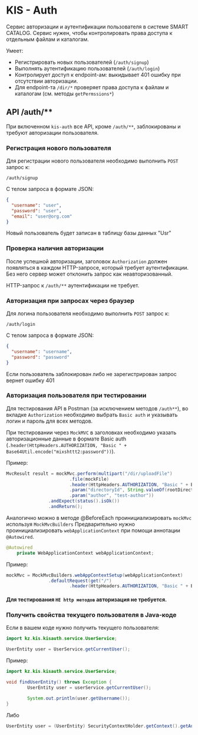 # KIS - Auth

Сервис авторизации и аутентификации пользователя в системе SMART CATALOG. Сервис нужен,
чтобы контролировать права доступа к отдельным файлам и каталогам.

Умеет:

- Регистрировать новых пользователей (`/auth/signup`)
- Выполнять аутентификацию пользователей (`/auth/login`)
- Контролирует доступ к endpoint-ам: выкидывает 401 ошибку при отсутствии авторизации.
- Для endpoint-та `/dir/*` проверяет права доступа к файлам и каталогам (см.
  методы `getPermssions*`)

## API /auth/**

При включенном `kis-auth` все API, кроме `/auth/**`, заблокированы и требуют авторизации
пользователя.

### Регистрация нового пользователя

Для регистрации нового пользователя необходимо выполнить `POST` запрос к:

`/auth/signup`

С телом запроса в формате JSON:

```json
{
  "username": "user",
  "password": "user",
  "email": "user@org.com"
}
```

Новый пользователь будет записан в таблицу базы данных "Usr"

### Проверка наличия авторизации

После успешной авторизации, заголовок `Authorization` должен появляться в каждом
HTTP-запросе, который требует аутентификации. Без него сервер может отклонить запрос как
неавторизованный.

HTTP-запрос к `/auth/**` аутентификации не требует.

### Авторизация при запросах через браузер

Для логина пользователя необходимо выполнить `POST` запрос к:

`/auth/login`

С телом запроса в формате JSON:

```json
{
  "username": "username",
  "password": "password"
}
```
Если пользователь заблокирован либо не зарегистрирован запрос вернет ошибку 401

### Авторизация пользователя при тестировании

Для тестирования API в Postman (за исключением методов `/auth**`), во
вкладке `Authorization` необходимо выбрать `Basic auth` и указывать логин и пароль для
всех методов.

При тестировании через ```MockMVC``` в заголовках необходимо указать авторизационные данные
в формате Basic auth (```.header(HttpHeaders.AUTHORIZATION, "Basic " + Base64Util.encode("mixshttt2:password"))```). 

Пример:
```java
MvcResult result = mockMvc.perform(multipart("/dir/uploadFile")
                        .file(mockFile)
                        .header(HttpHeaders.AUTHORIZATION, "Basic " + Base64Util.encode("mixshttt2:password"))
                        .param("directoryId", String.valueOf(rootDirectoryId))
                        .param("author", "test-author"))
                .andExpect(status().isOk())
                .andReturn();
```
Аналогично можно в методе @BeforeEach проинициализировать ```mockMvc``` используя ```MockMvcBuilders```
Предварительно нужно проинициализировать ```webApplicationContext``` при помощи аннотации ```@Autowired```.

```java
@Autowired
    private WebApplicationContext webApplicationContext;
```
Пример:
```java
mockMvc = MockMvcBuilders.webAppContextSetup(webApplicationContext)
                .defaultRequest(get("/")
                        .header(HttpHeaders.AUTHORIZATION, "Basic " + Base64Util.encode("mixshttt2:password"))).build();
```

#### Для тестирования ```НЕ http методов``` авторизация не требуется.

### Получить свойства текущего пользователя в Java-коде

Если в вашем коде нужно получить текущего пользователя:

```java
import kz.kis.kisauth.service.UserService;

UserEntity user = UserService.getCurrentUser();
```
Пример:

```java
import kz.kis.kisauth.service.UserService;

void findUserEntity() throws Exception {
        UserEntity user = userService.getCurrentUser();
        
        System.out.println(user.getUsername());
}
```

Либо

```java
UserEntity user = (UserEntity) SecurityContextHolder.getContext().getAuthentication().getPrincipal();
```